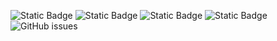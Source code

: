 ![Static Badge](https://img.shields.io/badge/blacklists-61-000000) ![Static Badge](https://img.shields.io/badge/blacklisted-2900398-cc0000) ![Static Badge](https://img.shields.io/badge/whitelisted-2250-00CC00) ![Static Badge](https://img.shields.io/badge/streaming_blacklist-28107-000000) ![GitHub issues](https://img.shields.io/github/issues/fabriziosalmi/blacklists)
